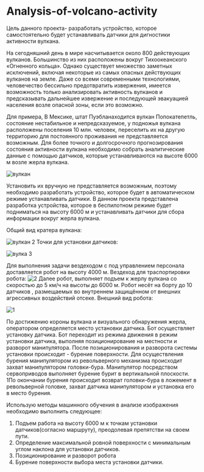 # Analysis-of-volcano-activity
Цель данного проекта- разработать устройство, которое самостоятельно будет устанавливать датчики для дигностики активности вулкана.

На сегодняшний день в мире насчитывается около 800 действующих вулканов. Большинство из них расположены вокруг Тихоокеанского «Огненного кольца». Однако существует множество заметных исключений, включая некоторые из самых опасных действующих вулканов на земле. Даже со всеми современными технологиями, человечество бессильно предотвратить извержения, имеется возможность только анализировать активность вулканов и предсказывать дальнейшее извержение и последующей эвакуацией населения возле опасной зоны, если это возможно.

Для примера, В Мексике, штат Пуэбланаходится вулкан Попокатепетль, состояние нестабильное и непредсказуемое, у подножья вулкана расположены поселения 10 млн. человек, переселить их на другую территорию для постоянного проживания не представляется возможным. Для более точного и долгосрочного прогнозирования состояния активности вулкана необходимо собрать аналитические данные с помощью датчиков, которые устанавливаются на высоте 6000 м возле жерла вулкана.

![вулкан](https://user-images.githubusercontent.com/106249844/176167437-1539c047-5f57-4642-ba29-e3c40ef2596f.JPG)


Установить их вручную не представляется возможным, поэтому необходимо разработать устройство, которое будет в автоматическом режиме устанавливать датчики.
В данном проекта представлена разработка устройства, которое в беспилотном режиме будет подниматься на высоту 6000 м и устанавливать датчики для сбора информации вокруг жерла вулкана. 

Общий вид кратера вулкана:

![вулкан 2](https://user-images.githubusercontent.com/106249844/176168665-9fbd95db-2d98-4357-a930-5f7185620d59.JPG)
Точки для установки датчиков:

![вулка 3](https://user-images.githubusercontent.com/106249844/176169134-0f91c2b4-7bab-47ec-92bc-d1bb9e8f5db5.JPG)

Для выполнения задачи вездеходом с под управлением персонала доставляется робот на высоту 4000 м. 
Вездеход для траспортировки робота:
![2](https://user-images.githubusercontent.com/106249844/176170031-72563493-d1d1-4e4e-818a-04ff7ee16162.JPG)
Далее робот, выполняет подъем к жерлу вулкана со скоростью до 5 км/ч на высоты до 6000 м.
Робот несёт на борту до 10 датчиков , размещаемых во внутреннем  защищённом от внешних агрессивных воздействий отсеке.
Внешний вид робота:

![1](https://user-images.githubusercontent.com/106249844/176170305-ee7ed75c-ad7b-496f-a26b-be90db2c7b4c.JPG)

По достижению короны вулкана и визуального обнаружения жерла, оператором определяется место установки датчика. 
Бот осуществляет установку датчика.
Бот переходит из режима движения в режим установки датчика, выполняя позиционирование на местности и разворот манипулятора.
После позиционирования и разворота системы установки происходит  - бурение поверхности.
Для осуществления бурения манипулятором из револьверного механизма происходит захват манипулятором головки-бура. 
Манипулятор посредством сервоприводов выполняет бурение бурит в вертикальной плоскости. 
1По окончании бурения происходит возврат головки-бура в ложемент в револьверной головке, захват датчика  манипулятором и установка его в место бурения.


Использую методы машинного обучения в анализе изображения необходимо выполнить следующее:

1. Подъем работа на высоту 6000 м  к точкам установки датчиков(согласно маршруту), преодолевая препятстви на своем пути.
2. Определение максимальной ровной поверхности с минимальным углом наклона для установки датчиков.
3. Позиционирование и разворот робота
4. Бурение поверхности 
выбора места установки датчики.



